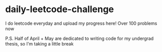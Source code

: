 # daily-leetcode-challenge

I do leetcode everyday and upload my progress here! Over 100 problems now

P.S. Half of April + May are dedicated to writing code for my undergrad thesis, so I'm taking a little break 
